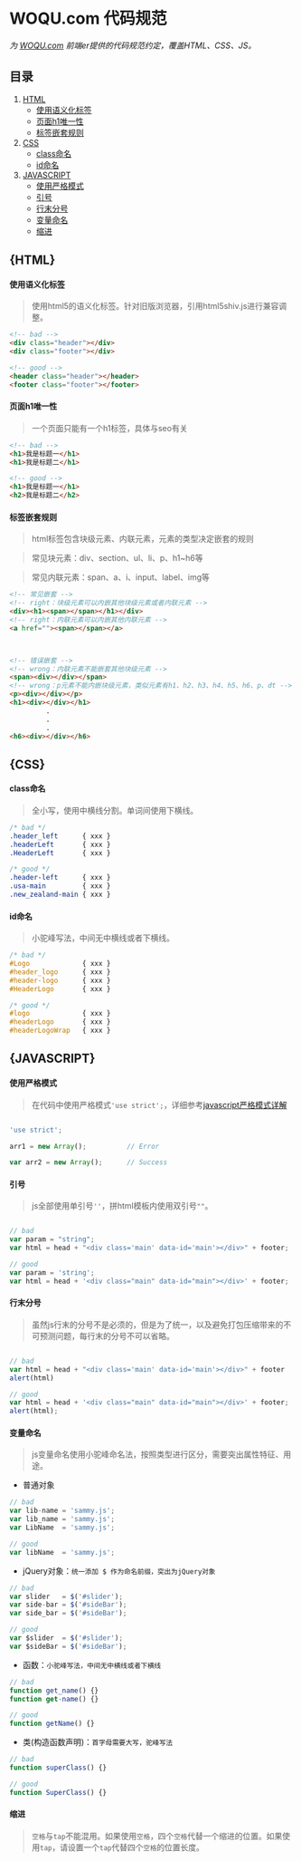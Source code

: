 # WOQU.com 代码规范

*为 [WOQU.com](http://www.woqu.com) 前端er提供的代码规范约定，覆盖HTML、CSS、JS。*

## 目录
  1. [HTML](#html)
     - [使用语义化标签](#semantic)
     - [页面h1唯一性](#h1-unique)
     - [标签嵌套规则](#nested-rule)
  1. [CSS](#css)
     - [class命名](#class-name)
     - [id命名](#id-name)
  1. [JAVASCRIPT](#javascript)
     - [使用严格模式](#use-strict)
     - [引号](#quotation)
     - [行末分号](#semicolon)
     - [变量命名](#js-name)
     - [缩进](#indentation)


## {HTML}<a name="html"></a>

#### 使用语义化标签<a name="semantic"></a>
> 使用html5的语义化标签。针对旧版浏览器，引用html5shiv.js进行兼容调整。

```html
<!-- bad -->
<div class="header"></div>
<div class="footer"></div>

<!-- good -->
<header class="header"></header>
<footer class="footer"></footer>
```

#### 页面h1唯一性<a name="h1-unique"></a>
> 一个页面只能有一个h1标签，具体与seo有关

```html
<!-- bad -->
<h1>我是标题一</h1>
<h1>我是标题二</h1>

<!-- good -->
<h1>我是标题一</h1>
<h2>我是标题二</h2>
```

#### 标签嵌套规则<a name="nested-rule"></a>
> html标签包含块级元素、内联元素，元素的类型决定嵌套的规则

> 常见块元素：div、section、ul、li、p、h1~h6等

> 常见内联元素：span、a、i、input、label、img等

```html
<!-- 常见嵌套 -->
<!-- right：块级元素可以内嵌其他块级元素或者内联元素 -->
<div><h1><span></span></h1></div>
<!-- right：内联元素可以内嵌其他内联元素 -->
<a href=""><span></span></a>



<!-- 错误嵌套 -->
<!-- wrong：内联元素不能嵌套其他块级元素 -->
<span><div></div></span>
<!-- wrong：p元素不能内嵌块级元素，类似元素有h1、h2、h3、h4、h5、h6、p、dt -->
<p><div></div></p>
<h1><div></div></h1>
         .
         .
         .  
<h6><div></div></h6>
```


## {CSS}<a name="css"></a>

#### class命名<a name="class-name"></a>
> 全小写，使用中横线分割。单词间使用下横线。

```css
/* bad */
.header_left      { xxx }
.headerLeft       { xxx }
.HeaderLeft       { xxx }

/* good */
.header-left      { xxx }
.usa-main         { xxx }
.new_zealand-main { xxx }
```

#### id命名<a name="id-name"></a>
> 小驼峰写法，中间无中横线或者下横线。

```css
/* bad */
#Logo             { xxx }
#header_logo      { xxx }
#header-logo      { xxx }
#HeaderLogo       { xxx }

/* good */
#logo             { xxx }
#headerLogo       { xxx }
#headerLogoWrap   { xxx }

```

## {JAVASCRIPT}<a name="javascript"></a>

#### 使用严格模式<a name="use-strict"></a>
> 在代码中使用严格模式`'use strict';`，详细参考[javascript严格模式详解](#http://www.ruanyifeng.com/blog/2013/01/javascript_strict_mode.html)

```javascript

'use strict';

arr1 = new Array();          // Error

var arr2 = new Array();      // Success

```

#### 引号<a name="quotation"></a>
> js全部使用单引号`''`，拼html模板内使用双引号`""`。

```javascript

// bad
var param = "string";
var html = head + "<div class='main' data-id='main'></div>" + footer;

// good
var param = 'string';
var html = head + '<div class="main" data-id="main"></div>' + footer;

```

#### 行末分号<a name="semicolon"></a>
> 虽然js行末的分号不是必须的，但是为了统一，以及避免打包压缩带来的不可预测问题，每行末的分号不可以省略。

```javascript

// bad
var html = head + "<div class='main' data-id='main'></div>" + footer
alert(html)

// good
var html = head + '<div class="main" data-id="main"></div>' + footer;
alert(html);

```

#### 变量命名<a name="js-name"></a>
> js变量命名使用小驼峰命名法，按照类型进行区分，需要突出属性特征、用途。

- 普通对象

```javascript
// bad
var lib-name = 'sammy.js';
var lib_name = 'sammy.js';
var LibName  = 'sammy.js';

// good
var libName  = 'sammy.js';
```

- jQuery对象：`统一添加 $ 作为命名前缀，突出为jQuery对象`

```javascript
// bad
var slider   = $('#slider');
var side-bar = $('#sideBar');
var side_bar = $('#sideBar');

// good
var $slider  = $('#slider');
var $sideBar = $('#sideBar');
```

- 函数：`小驼峰写法，中间无中横线或者下横线`

```javascript
// bad
function get_name() {}
function get-name() {}

// good
function getName() {}
```

- 类(构造函数声明)：`首字母需要大写，驼峰写法`

```javascript
// bad
function superClass() {}

// good
function SuperClass() {}
```

#### 缩进<a name="indentation"></a>
> `空格`与`tap`不能混用。如果使用`空格`，四个`空格`代替一个缩进的位置。如果使用`tap`，请设置一个`tap`代替四个`空格`的位置长度。
